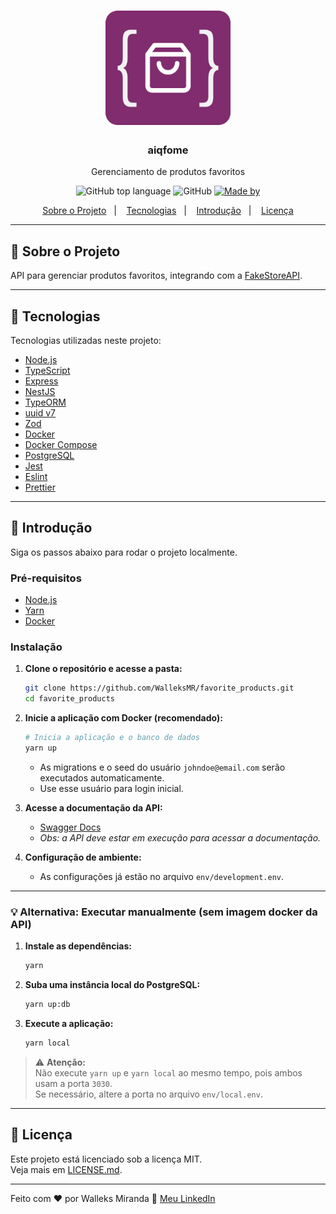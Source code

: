 <h1 align="center">
  <img alt="Logo" src="./assets/aiqfome.png" width="200px">
</h1>

<h3 align="center">
  aiqfome
</h3>

<p align="center">Gerenciamento de produtos favoritos</p>

<p align="center">
  <img alt="GitHub top language" src="https://img.shields.io/static/v1?label=TypeScript&message=99.3%&color=blue">
  <img alt="GitHub" src="https://img.shields.io/static/v1?label=Licence&message=MIT&color=blue"/>
  <a href="https://www.linkedin.com/in/walleks-r-miranda-b291bb1aa/" target="_blank" rel="noopener noreferrer">
    <img alt="Made by" src="https://img.shields.io/static/v1?label=Made%20by&message=Walleks%20M&color=blueviolet">
  </a>
</p>

<p align="center">
  <a href="#sobre-o-projeto">Sobre o Projeto</a>&nbsp;&nbsp;&nbsp;|&nbsp;&nbsp;&nbsp;
  <a href="#tecnologias">Tecnologias</a>&nbsp;&nbsp;&nbsp;|&nbsp;&nbsp;&nbsp;
  <a href="#introducao">Introdução</a>&nbsp;&nbsp;&nbsp;|&nbsp;&nbsp;&nbsp;
  <a href="#licenca">Licença</a>
</p>

---

## 📖 Sobre o Projeto

API para gerenciar produtos favoritos, integrando com a [FakeStoreAPI](https://fakestoreapi.com/).

---

## 🚀 Tecnologias

Tecnologias utilizadas neste projeto:

- [Node.js](https://nodejs.org/en/)
- [TypeScript](https://www.typescriptlang.org/)
- [Express](https://expressjs.com/pt-br/)
- [NestJS](https://docs.nestjs.com/)
- [TypeORM](https://typeorm.io/#/)
- [uuid v7](https://github.com/thenativeweb/uuidv4/)
- [Zod](https://github.com/colinhacks/zod)
- [Docker](https://www.docker.com)
- [Docker Compose](https://docs.docker.com/compose/)
- [PostgreSQL](https://www.postgresql.org/)
- [Jest](https://jestjs.io/)
- [Eslint](https://eslint.org/)
- [Prettier](https://prettier.io/)

---

## 🏁 Introdução

Siga os passos abaixo para rodar o projeto localmente.

### Pré-requisitos

- [Node.js](https://nodejs.org/en/)
- [Yarn](https://classic.yarnpkg.com/)
- [Docker](https://www.docker.com/)

### Instalação

1. **Clone o repositório e acesse a pasta:**

   ```bash
   git clone https://github.com/WalleksMR/favorite_products.git
   cd favorite_products
   ```

2. **Inicie a aplicação com Docker (recomendado):**

   ```bash
   # Inicia a aplicação e o banco de dados
   yarn up
   ```

   - As migrations e o seed do usuário `johndoe@email.com` serão executados automaticamente.
   - Use esse usuário para login inicial.

3. **Acesse a documentação da API:**

   - [Swagger Docs](http://localhost:3030/aiqfome/docs)
   - _Obs: a API deve estar em execução para acessar a documentação._

4. **Configuração de ambiente:**
   - As configurações já estão no arquivo `env/development.env`.

---

### 💡 Alternativa: Executar manualmente (sem imagem docker da API)

1. **Instale as dependências:**

   ```bash
   yarn
   ```

2. **Suba uma instância local do PostgreSQL:**

   ```bash
   yarn up:db
   ```

3. **Execute a aplicação:**
   ```bash
   yarn local
   ```

> ⚠️ **Atenção:**  
> Não execute `yarn up` e `yarn local` ao mesmo tempo, pois ambos usam a porta `3030`.  
> Se necessário, altere a porta no arquivo `env/local.env`.

---

## 📝 Licença

Este projeto está licenciado sob a licença MIT.  
Veja mais em [LICENSE.md](LICENSE.md).

---

Feito com ❤️ por Walleks Miranda 👋 [Meu LinkedIn](https://www.linkedin.com/in/walleks-r-miranda-b291bb1aa/)
